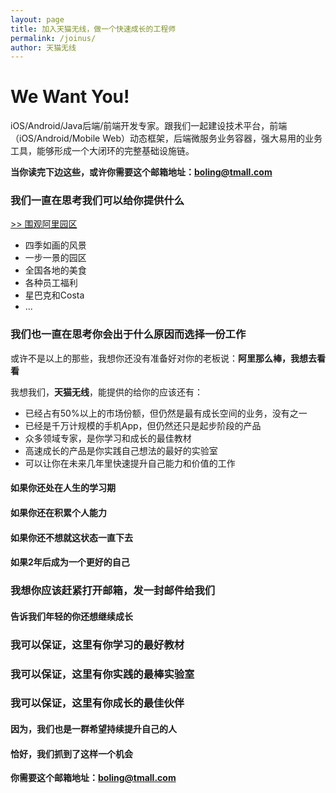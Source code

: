 ```yaml
---
layout: page
title: 加入天猫无线，做一个快速成长的工程师
permalink: /joinus/
author: 天猫无线
---
```


# We Want You!

iOS/Android/Java后端/前端开发专家。跟我们一起建设技术平台，前端（iOS/Android/Mobile Web）动态框架，后端微服务业务容器，强大易用的业务工具，能够形成一个大闭环的完整基础设施链。

**当你读完下边这些，或许你需要这个邮箱地址：[boling@tmall.com][1]**

### 我们一直在思考我们可以给你提供什么

[\>\> 围观阿里园区][2]

+ 四季如画的风景
+ 一步一景的园区
+ 全国各地的美食
+ 各种员工福利
+ 星巴克和Costa
+ ...

### 我们也一直在思考你会出于什么原因而选择一份工作

或许不是以上的那些，我想你还没有准备好对你的老板说：**阿里那么棒，我想去看看**

我想我们，**天猫无线**，能提供的给你的应该还有：

+ 已经占有50%以上的市场份额，但仍然是最有成长空间的业务，没有之一
+ 已经是千万计规模的手机App，但仍然还只是起步阶段的产品
+ 众多领域专家，是你学习和成长的最佳教材
+ 高速成长的产品是你实践自己想法的最好的实验室
+ 可以让你在未来几年里快速提升自己能力和价值的工作

#### 如果你还处在人生的学习期

#### 如果你还在积累个人能力

#### 如果你还不想就这状态一直下去

#### 如果2年后成为一个更好的自己

### 我想你应该赶紧打开邮箱，发一封邮件给我们

#### 告诉我们年轻的你还想继续成长

### 我可以保证，这里有你学习的最好教材

### 我可以保证，这里有你实践的最棒实验室

### 我可以保证，这里有你成长的最佳伙伴

#### 因为，我们也是一群希望持续提升自己的人

#### 恰好，我们抓到了这样一个机会

**你需要这个邮箱地址：[boling@tmall.com][3]**

[1]:	mailto:boling@tmall.com
[2]:	/joinus/work.html
[3]:	mailto:boling@tmall.com